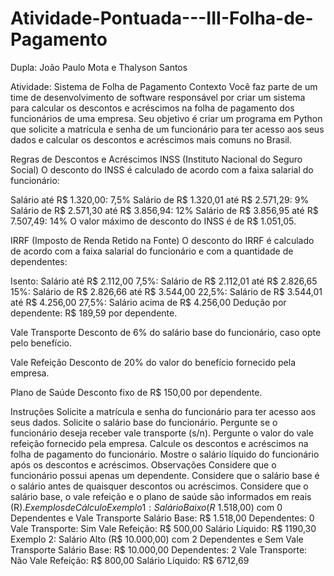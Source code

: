 # Atividade-Pontuada---III-Folha-de-Pagamento
Dupla: João Paulo Mota e Thalyson Santos

Atividade: Sistema de Folha de Pagamento
Contexto
Você faz parte de um time de desenvolvimento de software responsável por criar um sistema para calcular os descontos e acréscimos na folha de pagamento dos funcionários de uma empresa. Seu objetivo é criar um programa em Python que solicite a matrícula e senha de um funcionário para ter acesso aos seus dados e calcular os descontos e acréscimos mais comuns no Brasil.

Regras de Descontos e Acréscimos
INSS (Instituto Nacional do Seguro Social)
O desconto do INSS é calculado de acordo com a faixa salarial do funcionário:

Salário até R$ 1.320,00: 7,5%
Salário de R$ 1.320,01 até R$ 2.571,29: 9%
Salário de R$ 2.571,30 até R$ 3.856,94: 12%
Salário de R$ 3.856,95 até R$ 7.507,49: 14%
O valor máximo de desconto do INSS é de R$ 1.051,05.

IRRF (Imposto de Renda Retido na Fonte)
O desconto do IRRF é calculado de acordo com a faixa salarial do funcionário e com a quantidade de dependentes:

Isento: Salário até R$ 2.112,00
7,5%: Salário de R$ 2.112,01 até R$ 2.826,65
15%: Salário de R$ 2.826,66 até R$ 3.544,00
22,5%: Salário de R$ 3.544,01 até R$ 4.256,00
27,5%: Salário acima de R$ 4.256,00
Dedução por dependente: R$ 189,59 por dependente.

Vale Transporte
Desconto de 6% do salário base do funcionário, caso opte pelo benefício.

Vale Refeição
Desconto de 20% do valor do benefício fornecido pela empresa.

Plano de Saúde
Desconto fixo de R$ 150,00 por dependente.

Instruções
Solicite a matrícula e senha do funcionário para ter acesso aos seus dados.
Solicite o salário base do funcionário.
Pergunte se o funcionário deseja receber vale transporte (s/n).
Pergunte o valor do vale refeição fornecido pela empresa.
Calcule os descontos e acréscimos na folha de pagamento do funcionário.
Mostre o salário líquido do funcionário após os descontos e acréscimos.
Observações
Considere que o funcionário possui apenas um dependente.
Considere que o salário base é o salário antes de quaisquer descontos ou acréscimos.
Considere que o salário base, o vale refeição e o plano de saúde são informados em reais (R$).
Exemplos de Cálculo
Exemplo 1: Salário Baixo (R$ 1.518,00) com 0 Dependentes e Vale Transporte
Salário Base: R$ 1.518,00
Dependentes: 0
Vale Transporte: Sim
Vale Refeição: R$ 500,00 Salário Líquido: R$ 1190,30
Exemplo 2: Salário Alto (R$ 10.000,00) com 2 Dependentes e Sem Vale Transporte
Salário Base: R$ 10.000,00
Dependentes: 2
Vale Transporte: Não
Vale Refeição: R$ 800,00 Salário Líquido: R$ 6712,69
